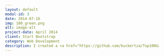 ```yaml
---
layout: default
modal-id: 3
date: 2014-07-16
img: 100_green.png
alt: image-alt
project-date: April 2014
client: Start Bootstrap
category: Web Development
description: I created a <a href="https://github.com/kuckertza/Top100Game">game</a> that has players try to guess the billboard rankings of songs. The backend uses Node.js with a cheerio framework to webscrape the top <a href="https://www.billboard.com/charts/hot-100">100 billboard chart</a> songs and creates an API to store the songs. It connects to a react native frontend using an axios framework. The front end is still in progress.
---
```

